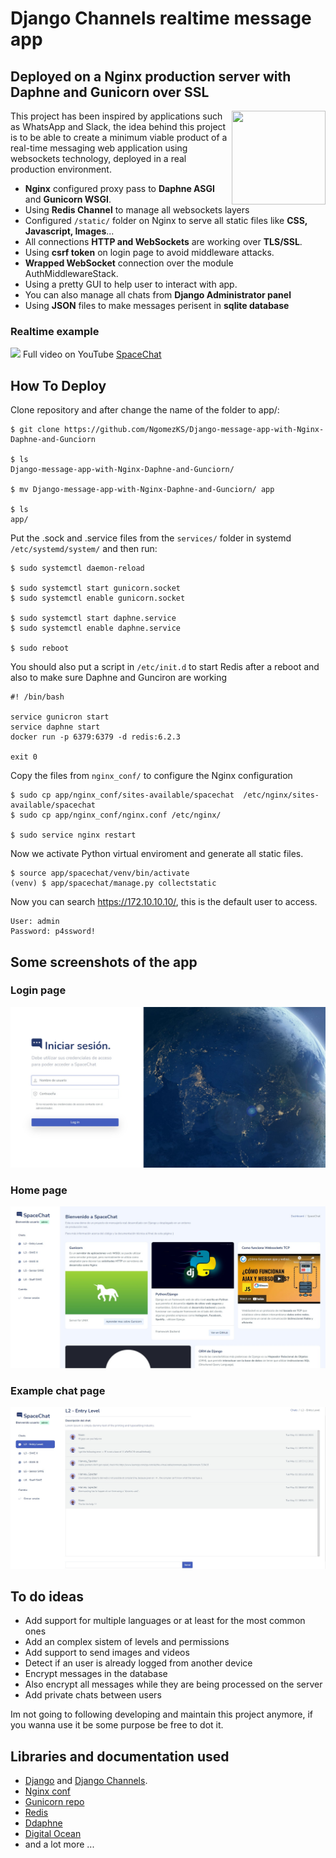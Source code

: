 # Django Channels realtime message app 
## Deployed on a Nginx production server with Daphne and Gunicorn over SSL

<img src="https://iconape.com/wp-content/png_logo_vector/nginx.png" align="right"
      width="150" height="150">

This project has been inspired by applications such as WhatsApp and Slack, the idea behind this project is to be able to create a minimum viable product of a real-time messaging web application using websockets technology, deployed in a real production environment.

* **Nginx** configured proxy pass to **Daphne ASGI** and **Gunicorn WSGI**.
* Using **Redis Channel** to manage all websockets layers
* Configured `/static/` folder on Nginx to serve all static files like **CSS, Javascript, Images**...
* All connections **HTTP and WebSockets** are working over **TLS/SSL**.
* Using **csrf token** on login page to avoid middleware attacks.
* **Wrapped WebSocket** connection over the module AuthMiddlewareStack.
* Using a pretty GUI to help user to interact with app. 
* You can also manage all chats from **Django Administrator panel**
* Using **JSON** files to make messages perisent in **sqlite database**

### Realtime example

![](images/video_gif.gif)
Full video on YouTube [SpaceChat](https://youtu.be/OxISvgrwO2w?t=81)

## How To Deploy

Clone repository and after change the name of the folder to app/:

    $ git clone https://github.com/NgomezKS/Django-message-app-with-Nginx-Daphne-and-Gunciorn

    $ ls 
    Django-message-app-with-Nginx-Daphne-and-Gunciorn/
    
    $ mv Django-message-app-with-Nginx-Daphne-and-Gunciorn/ app

    $ ls 
    app/


Put the .sock and .service files from the `services/` folder in systemd `/etc/systemd/system/` and then run:
     
    $ sudo systemctl daemon-reload

    $ sudo systemctl start gunicorn.socket
    $ sudo systemctl enable gunicorn.socket

    $ sudo systemctl start daphne.service
    $ sudo systemctl enable daphne.service

    $ sudo reboot

You should also put a script in `/etc/init.d` to start Redis after a reboot and also to make sure Daphne and Gunciron are working
   
    #! /bin/bash

    service gunicron start
    service daphne start
    docker run -p 6379:6379 -d redis:6.2.3

    exit 0

Copy the files from `nginx_conf/` to configure the Nginx configuration
   
    $ sudo cp app/nginx_conf/sites-available/spacechat  /etc/nginx/sites-available/spacechat
    $ sudo cp app/nginx_conf/nginx.conf /etc/nginx/

    $ sudo service nginx restart


Now we activate Python virtual enviroment and generate all static files.
   
    $ source app/spacechat/venv/bin/activate
    (venv) $ app/spacechat/manage.py collectstatic

Now you can search https://172.10.10.10/, this is the default user to access.
  
    User: admin 
    Password: p4ssword!


## Some screenshots of the app

### Login page 
<img src="./images/login_screen.jpg">

### Home page 
<img src="./images/dashboard_screen.jpg">

### Example chat page 
<img src="./images/chat_example.jpg">

## To do ideas
* Add support for multiple languages or at least for the most common ones
* Add an complex sistem of levels and permissions
* Add support to send images and videos
* Detect if an user is already logged from another device
* Encrypt messages in the database 
* Also encrypt all messages while they are being processed on the server
* Add private chats between users

Im not going to following developing and maintain this project anymore, if you wanna use it be some purpose be free to dot it.


## Libraries and documentation used 
* [Django](https://www.djangoproject.com/) and
  [Django Channels](https://channels.readthedocs.io/en/stable/).
* [Nginx conf](https://www.nginx.com/)
* [Gunicorn repo](https://github.com/benoitc/gunicorn)
* [Redis](https://pypi.org/project/channels-redis/) 
* [Ddaphne](https://github.com/django/daphne) 
* [Digital Ocean](https://github.com/postcss/postcss/commit/)
* and a lot more ...
